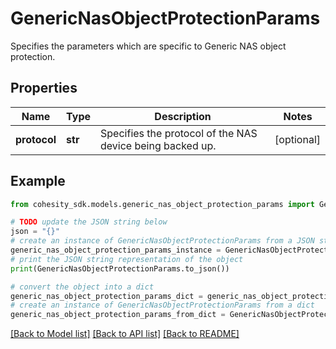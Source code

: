 # GenericNasObjectProtectionParams

Specifies the parameters which are specific to Generic NAS object protection.

## Properties

Name | Type | Description | Notes
------------ | ------------- | ------------- | -------------
**protocol** | **str** | Specifies the protocol of the NAS device being backed up. | [optional] 

## Example

```python
from cohesity_sdk.models.generic_nas_object_protection_params import GenericNasObjectProtectionParams

# TODO update the JSON string below
json = "{}"
# create an instance of GenericNasObjectProtectionParams from a JSON string
generic_nas_object_protection_params_instance = GenericNasObjectProtectionParams.from_json(json)
# print the JSON string representation of the object
print(GenericNasObjectProtectionParams.to_json())

# convert the object into a dict
generic_nas_object_protection_params_dict = generic_nas_object_protection_params_instance.to_dict()
# create an instance of GenericNasObjectProtectionParams from a dict
generic_nas_object_protection_params_from_dict = GenericNasObjectProtectionParams.from_dict(generic_nas_object_protection_params_dict)
```
[[Back to Model list]](../README.md#documentation-for-models) [[Back to API list]](../README.md#documentation-for-api-endpoints) [[Back to README]](../README.md)


